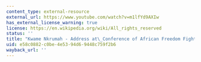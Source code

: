```yaml
---
content_type: external-resource
external_url: https://www.youtube.com/watch?v=m1lfYd9AXIw
has_external_license_warning: true
license: https://en.wikipedia.org/wiki/All_rights_reserved
status: ''
title: "Kwame Nkrumah - Address at\_Conference of African Freedom Fighters - Accra"
uid: e58c0882-c0be-4e53-94d6-9448c759f2b6
wayback_url: ''
---
```

